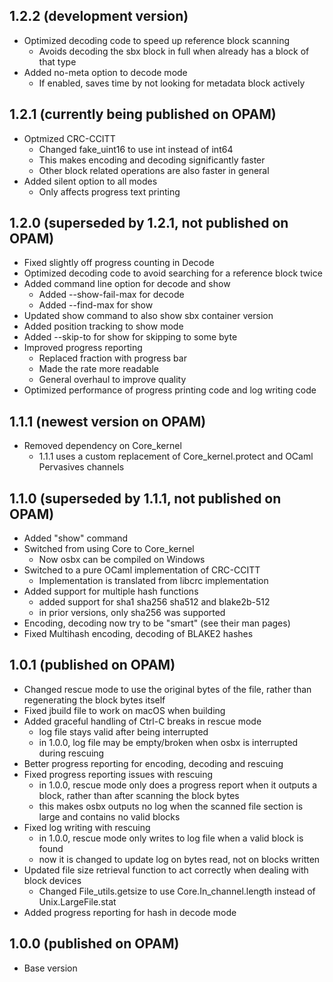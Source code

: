 ## 1.2.2  (development version)
  - Optimized decoding code to speed up reference block scanning
    - Avoids decoding the sbx block in full when already has a block of that type
  - Added no-meta option to decode mode
    - If enabled, saves time by not looking for metadata block actively

## 1.2.1  (currently being published on OPAM)
  - Optmized CRC-CCITT
    - Changed fake\_uint16 to use int instead of int64
    - This makes encoding and decoding significantly faster
    - Other block related operations are also faster in general
  - Added silent option to all modes
    - Only affects progress text printing

## 1.2.0  (superseded by 1.2.1, not published on OPAM)
  - Fixed slightly off progress counting in Decode
  - Optimized decoding code to avoid searching for a reference block twice
  - Added command line option for decode and show
    - Added --show-fail-max for decode
    - Added --find-max      for show
  - Updated show command to also show sbx container version
  - Added position tracking to show mode
  - Added --skip-to for show for skipping to some byte
  - Improved progress reporting
    - Replaced fraction with progress bar
    - Made the rate more readable
    - General overhaul to improve quality
  - Optimized performance of progress printing code and log writing code

## 1.1.1  (newest version on OPAM)
  - Removed dependency on Core\_kernel
    - 1.1.1 uses a custom replacement of Core\_kernel.protect and OCaml Pervasives channels

## 1.1.0  (superseded by 1.1.1, not published on OPAM)
  - Added "show" command
  - Switched from using Core to Core\_kernel
    - Now osbx can be compiled on Windows
  - Switched to a pure OCaml implementation of CRC-CCITT
    - Implementation is translated from libcrc implementation
  - Added support for multiple hash functions
    - added support for sha1 sha256 sha512 and blake2b-512
    - in prior versions, only sha256 was supported
  - Encoding, decoding now try to be "smart" (see their man pages)
  - Fixed Multihash encoding, decoding of BLAKE2 hashes

## 1.0.1  (published on OPAM)
  - Changed rescue mode to use the original bytes of the file, rather than regenerating the block bytes itself
  - Fixed jbuild file to work on macOS when building
  - Added graceful handling of Ctrl-C breaks in rescue mode
    - log file stays valid after being interrupted
    - in 1.0.0, log file may be empty/broken when osbx is interrupted during rescuing
  - Better progress reporting for encoding, decoding and rescuing
  - Fixed progress reporting issues with rescuing
    - in 1.0.0, rescue mode only does a progress report when it outputs a block, rather than after scanning the block bytes
    - this makes osbx outputs no log when the scanned file section is large and contains no valid blocks
  - Fixed log writing with rescuing
    - in 1.0.0, rescue mode only writes to log file when a valid block is found
    - now it is changed to update log on bytes read, not on blocks written
  - Updated file size retrieval function to act correctly when dealing with block devices
    - Changed File\_utils.getsize to use Core.In\_channel.length instead of Unix.LargeFile.stat
  - Added progress reporting for hash in decode mode

## 1.0.0  (published on OPAM)
  - Base version
